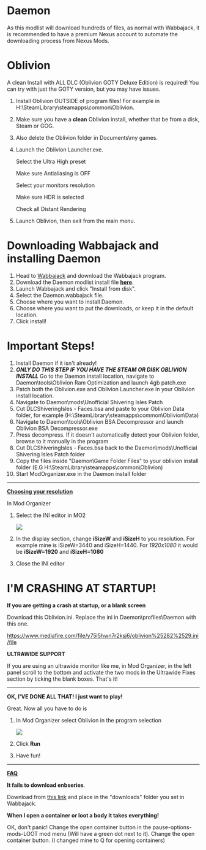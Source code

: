 # Daemon

As this modlist will download hundreds of files, as normal with Wabbajack, it is recommended to have a premium Nexus account to automate the downloading process from Nexus Mods.



# Oblivion

A clean Install with ALL DLC (Oblivion GOTY Deluxe Edition) is required! You can try with just the GOTY version, but you may have issues.

 1. Install Oblivion OUTSIDE of program files! For example in H:\SteamLibrary\steamapps\common\Oblivion.

 2. Make sure you have a **clean** Oblivion install, whether that be from a disk, Steam or GOG.

 3. Also delete the Oblivion folder in Documents\my games.

 4. Launch the Oblivion Launcher.exe. 

    Select the Ultra High preset

    Make sure Antialiasing is OFF

    Select your monitors resolution

    Make sure HDR is selected

    Check all Distant Rendering

5. Launch Oblivion, then exit from the main menu.



# Downloading Wabbajack and installing Daemon

1. Head to [Wabbajack](https://www.wabbajack.org/#/) and download the Wabbajack program.
2. Download the Daemon modlist install file [**here**](https://github.com/Mark12000/Daemon/releases/download/1.0/Daemon.wabbajack).
3. Launch Wabbajack and click "Install from disk".
4. Select the Daemon.wabbajack file.
5. Choose where you want to install Daemon.
6. Choose where you want to put the downloads, or keep it in the default location.
7. Click install!



# Important Steps!

 1. Install Daemon if it isn't already!
 2. ***ONLY DO THIS STEP IF YOU HAVE THE STEAM OR DISK OBLIVION INSTALL*** Go to the Daemon install location, navigate to Daemon\tools\Oblivion Ram Optimization and launch 4gb patch.exe
 3. Patch both the Oblivion.exe and Oblivion Launcher.exe in your Oblivion install location.
 4. Navigate to Daemon\mods\Unofficial Shivering Isles Patch
 5. Cut DLCShiveringIsles - Faces.bsa and paste to your Oblivion Data folder, for example (H:\SteamLibrary\steamapps\common\Oblivion\Data)
 6. Navigate to Daemon\tools\Oblivion BSA Decompressor and launch Oblivion BSA Decompressor.exe
 7. Press decompress. If it doesn't automatically detect your Oblivion folder, browse to it manually in the program
 8. Cut DLCShiveringIsles - Faces.bsa back to the Daemon\mods\Unofficial Shivering Isles Patch folder
 9. Copy the files inside "Daemon\Game Folder Files" to your oblivion install folder (E.G H:\SteamLibrary\steamapps\common\Oblivion)
 10. Start ModOrganizer.exe in the Daemon install folder



_____________________________________________________________________________________________________________________________________________________________________________________________________________________________________________________________________________________________________________________________________________________________



**<u>Choosing your resolution</u>**

In Mod Organizer

1. Select the INI editor in MO2

   ![](https://i.imgur.com/DVWcrVH.png)

2. In the display section, change **iSizeW** and **iSizeH** to you resolution. For example mine is iSizeW=3440 and iSizeH=1440. For *1920x1080* it would be **iSizeW=1920** and **iSizeH=1080**

3. Close the INI editor



# I'M CRASHING AT STARTUP!

**If you are getting a crash at startup, or a blank screen**

Download this Oblivion.ini. Replace the ini in Daemon\profiles\Daemon with this one.

https://www.mediafire.com/file/y75l5hwn7r2ksj6/oblivion%25282%2529.ini/file

**ULTRAWIDE SUPPORT**

If you are using an ultrawide monitor like me, in Mod Organizer, in the left panel scroll to the bottom and activate the two mods in the Ultrawide Fixes section by ticking the blank boxes. That's it!



_____________________________________________________________________________________________________________________________________________________________________________________________________________________________________________________________________________________________________________________________________________________________



**OK, I'VE DONE ALL THAT! I just want to play!**

Great. Now all you have to do is

1. In Mod Organizer select Oblivion in the program selection

   ![](https://i.imgur.com/SYG2QwU.png)

2. Click **Run**

3. Have fun!



_____________________________________________________________________________________________________________________________________________________________________________________________________________________________________________________________________________________________________________________________________________________________

**<u>FAQ</u>**

**It fails to download enbseries**. 

Download from [this link](http://enbdev.com/mod_tesoblivion_v0181.htm) and place in the "downloads" folder you set in Wabbajack.



**When I open a container or loot a body it takes everything!** 

OK, don't panic! Change the open container button in the pause-options-mods-LOOT mod menu (Will have a green dot next to it). Change the open container button. (I changed mine to Q for opening containers)
